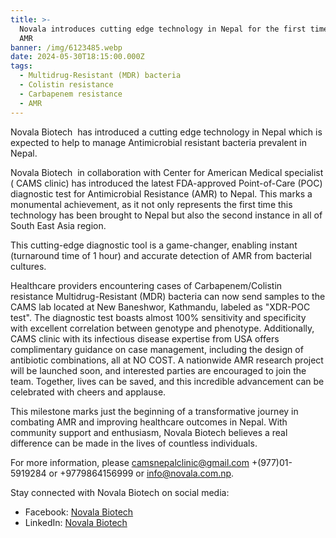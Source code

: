 ```yaml
---
title: >-
  Novala introduces cutting edge technology in Nepal for the first time against
  AMR
banner: /img/6123485.webp
date: 2024-05-30T18:15:00.000Z
tags:
  - Multidrug-Resistant (MDR) bacteria
  - Colistin resistance
  - Carbapenem resistance
  - AMR
---
```


Novala Biotech  has introduced a cutting edge technology in Nepal which is expected to help to manage Antimicrobial resistant bacteria prevalent in Nepal.

Novala Biotech  in collaboration with Center for American Medical specialist ( CAMS clinic) has introduced the latest FDA-approved Point-of-Care (POC) diagnostic test for Antimicrobial Resistance (AMR) to Nepal. This marks a monumental achievement, as it not only represents the first time this technology has been brought to Nepal but also the second instance in all of South East Asia region.

This cutting-edge diagnostic tool is a game-changer, enabling instant (turnaround time of 1 hour) and accurate detection of AMR from bacterial cultures.

Healthcare providers encountering cases of Carbapenem/Colistin resistance Multidrug-Resistant (MDR) bacteria can
now send samples to the CAMS lab located at New Baneshwor, Kathmandu, labeled as "XDR-POC test". The diagnostic test boasts almost 100% sensitivity and specificity with excellent correlation between genotype and phenotype. Additionally, CAMS clinic with its infectious disease expertise from USA offers complimentary guidance on case management, including the design of antibiotic combinations, all at NO COST. A nationwide AMR research project will be launched soon, and interested parties are encouraged to join the team. Together, lives can be saved, and this incredible advancement can be celebrated with cheers and applause.

This milestone marks just the beginning of a transformative journey in combating AMR and improving healthcare outcomes in Nepal. With community support and enthusiasm, Novala Biotech believes a real difference can be made in the lives of countless individuals.

For more information, please [camsnepalclinic@gmail.com](mailto:camsnepalclinic@gmail.com) +(977)01-5919284 or +9779864156999  or  [info@novala.com.np](mailto:info@novala.com.np).

Stay connected with Novala Biotech on social media:

* Facebook: [Novala Biotech](https://www.facebook.com/profile.php?id=100093705038561)
* LinkedIn: [Novala Biotech](https://www.linkedin.com/company/novala-biotech)

 
